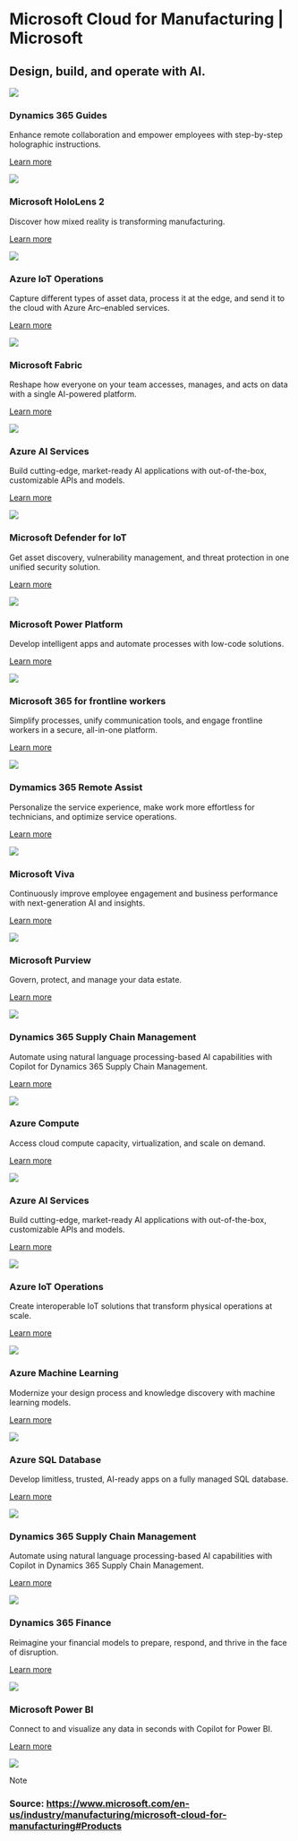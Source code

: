 # Microsoft Cloud for Manufacturing | Microsoft

## Design, build, and operate with AI.


![](https://cdn-dynmedia-1.microsoft.com/is/content/microsoftcorp/Dynamics-365-Guides?resMode=sharp2\&op_usm=1.5,0.65,15,0\&qlt=100)

### Dynamics 365 Guides

Enhance remote collaboration and empower employees with step-by-step holographic instructions.

[Learn more](https://go.microsoft.com/fwlink/?linkid=2266890\&clcid=0x409\&culture=en-us\&country=us)

![](https://cdn-dynmedia-1.microsoft.com/is/content/microsoftcorp/Icon-Holo-Lens2\_24x24?resMode=sharp2\&op_usm=1.5,0.65,15,0\&qlt=100)

### Microsoft HoloLens 2

Discover how mixed reality is transforming manufacturing.

[Learn more](https://www.microsoft.com/en-us/hololens/industry-manufacturing)

![](https://cdn-dynmedia-1.microsoft.com/is/content/microsoftcorp/Icon-Azure-IoT-Operations\_24x24?resMode=sharp2\&op_usm=1.5,0.65,15,0\&qlt=100)

### Azure IoT Operations

Capture different types of asset data, process it at the edge, and send it to the cloud with Azure Arc–enabled services.

[Learn more](https://go.microsoft.com/fwlink/?linkid=2266363\&clcid=0x409\&culture=en-us\&country=us)

![](https://cdn-dynmedia-1.microsoft.com/is/content/microsoftcorp/Icon-Microsoft-Fabric\_24x24?resMode=sharp2\&op_usm=1.5,0.65,15,0\&qlt=100)

### Microsoft Fabric

Reshape how everyone on your team accesses, manages, and acts on data with a single AI-powered platform.

[Learn more](https://www.microsoft.com/en-us/microsoft-fabric)

![](https://cdn-dynmedia-1.microsoft.com/is/content/microsoftcorp/Icon-Azure-AI-Services\_24x24?resMode=sharp2\&op_usm=1.5,0.65,15,0\&qlt=100)

### Azure AI Services

Build cutting-edge, market-ready AI applications with out-of-the-box, customizable APIs and models.

[Learn more](https://go.microsoft.com/fwlink/?linkid=2266684\&clcid=0x409\&culture=en-us\&country=us)

![](https://cdn-dynmedia-1.microsoft.com/is/content/microsoftcorp/Icon-Microsoft-Defender-for-IOT\_24x24?resMode=sharp2\&op_usm=1.5,0.65,15,0\&qlt=100)

### Microsoft Defender for IoT

Get asset discovery, vulnerability management, and threat protection in one unified security solution.

[Learn more](https://www.microsoft.com/en-us/security/business/endpoint-security/microsoft-defender-iot)

![](https://cdn-dynmedia-1.microsoft.com/is/content/microsoftcorp/Icon-PowerPlatform\_24x24?resMode=sharp2\&op_usm=1.5,0.65,15,0\&qlt=100)

### Microsoft Power Platform

Develop intelligent apps and automate processes with low-code solutions.

[Learn more](https://www.microsoft.com/en-us/power-platform)

![](https://cdn-dynmedia-1.microsoft.com/is/content/microsoftcorp/Icon-Microsoft365-for-frontline-workers\_24x24?resMode=sharp2\&op_usm=1.5,0.65,15,0\&qlt=100)

### Microsoft 365 for frontline workers

Simplify processes, unify communication tools, and engage frontline workers in a secure, all-in-one platform.

[Learn more](https://www.microsoft.com/en-us/microsoft-365/enterprise/frontline)

![](https://cdn-dynmedia-1.microsoft.com/is/content/microsoftcorp/Icon-Dymamics365-Remote-Assist\_24x24?resMode=sharp2\&op_usm=1.5,0.65,15,0\&qlt=100)

### Dymamics 365 Remote Assist

Personalize the service experience, make work more effortless for technicians, and optimize service operations.

[Learn more](https://go.microsoft.com/fwlink/?linkid=2266786\&clcid=0x409\&culture=en-us\&country=us)

![](https://cdn-dynmedia-1.microsoft.com/is/image/microsoftcorp/Icon-Microsoft-Viva\_24x24?resMode=sharp2\&op_usm=1.5,0.65,15,0\&wid=24\&hei=24\&qlt=100\&fmt=png-alpha\&fit=constrain)

### Microsoft Viva

Continuously improve employee engagement and business performance with next-generation AI and insights.

[Learn more](https://www.microsoft.com/en-us/microsoft-viva)

![](https://cdn-dynmedia-1.microsoft.com/is/content/microsoftcorp/Icon-Microsoft-Purview\_24x24?resMode=sharp2\&op_usm=1.5,0.65,15,0\&qlt=100)

### Microsoft Purview

Govern, protect, and manage your data estate.

[Learn more](https://go.microsoft.com/fwlink/?linkid=2266364\&clcid=0x409\&culture=en-us\&country=us)

![](https://cdn-dynmedia-1.microsoft.com/is/content/microsoftcorp/Icon-Dynamics365-Supply-Chain-Management\_24x24?resMode=sharp2\&op_usm=1.5,0.65,15,0\&qlt=100)

### Dynamics 365 Supply Chain Management

Automate using natural language processing-based AI capabilities with Copilot for Dynamics 365 Supply Chain Management.

[Learn more](https://www.microsoft.com/en-us/dynamics-365/products/supply-chain-management)


![](https://cdn-dynmedia-1.microsoft.com/is/content/microsoftcorp/Icon-Azure-Compute\_24x24?resMode=sharp2\&op_usm=1.5,0.65,15,0\&qlt=100\&fit=constrain)

### Azure Compute

Access cloud compute capacity, virtualization, and scale on demand.

[Learn more](https://go.microsoft.com/fwlink/?linkid=2266781\&clcid=0x409\&culture=en-us\&country=us)

![](https://cdn-dynmedia-1.microsoft.com/is/content/microsoftcorp/Icon-Azure-AI-Services\_24x24?resMode=sharp2\&op_usm=1.5,0.65,15,0\&qlt=100)

### Azure AI Services

Build cutting-edge, market-ready AI applications with out-of-the-box, customizable APIs and models.

[Learn more](https://go.microsoft.com/fwlink/?linkid=2266782\&clcid=0x409\&culture=en-us\&country=us)

![](https://cdn-dynmedia-1.microsoft.com/is/content/microsoftcorp/Icon-Azure-IoT-Operations\_24x24?resMode=sharp2\&op_usm=1.5,0.65,15,0\&qlt=100)

### Azure IoT Operations

Create interoperable IoT solutions that transform physical operations at scale.

[Learn more](https://go.microsoft.com/fwlink/?linkid=2266683\&clcid=0x409\&culture=en-us\&country=us)

![](https://cdn-dynmedia-1.microsoft.com/is/content/microsoftcorp/Icon-Azure-Machine-Learning\_24x24?resMode=sharp2\&op_usm=1.5,0.65,15,0\&qlt=100)

### Azure Machine Learning

Modernize your design process and knowledge discovery with machine learning models.

[Learn more](https://go.microsoft.com/fwlink/?linkid=2266469\&clcid=0x409\&culture=en-us\&country=us)

![](https://cdn-dynmedia-1.microsoft.com/is/content/microsoftcorp/Icon-Azure-SQL-Database\_24x24?resMode=sharp2\&op_usm=1.5,0.65,15,0\&qlt=100)

### Azure SQL Database

Develop limitless, trusted, AI-ready apps on a fully managed SQL database.

[Learn more](https://go.microsoft.com/fwlink/?linkid=2266785\&clcid=0x409\&culture=en-us\&country=us)


![](https://cdn-dynmedia-1.microsoft.com/is/content/microsoftcorp/Icon-Dynamics-365-Supply-Chain-Management\_24x24?resMode=sharp2\&op_usm=1.5,0.65,15,0\&qlt=100)

### Dynamics 365 Supply Chain Management

Automate using natural language processing-based AI capabilities with Copilot in Dynamics 365 Supply Chain Management.

[Learn more](https://www.microsoft.com/en-us/dynamics-365/products/supply-chain-management)

![](https://cdn-dynmedia-1.microsoft.com/is/content/microsoftcorp/Icon-Dynamics365-Finance\_24x24?resMode=sharp2\&op_usm=1.5,0.65,15,0\&qlt=100)

### Dynamics 365 Finance

Reimagine your financial models to prepare, respond, and thrive in the face of disruption.

[Learn more](https://www.microsoft.com/en-us/dynamics-365/products/finance)

![](https://cdn-dynmedia-1.microsoft.com/is/content/microsoftcorp/Icon-PowerBI\_24x24?resMode=sharp2\&op_usm=1.5,0.65,15,0\&qlt=100)

### Microsoft Power BI

Connect to and visualize any data in seconds with Copilot for Power BI.

[Learn more](https://www.microsoft.com/en-us/power-platform/products/power-bi/)

![](https://cdn-dynmedia-1.microsoft.com/is/content/microsoftcorp/Icon-Microsoft-Sustainability-Manager\_24x24?resMode=sharp2\&op_usm=1.5,0.65,15,0\&qlt=100)

> [!NOTE]
> ### Source: https://www.microsoft.com/en-us/industry/manufacturing/microsoft-cloud-for-manufacturing#Products 